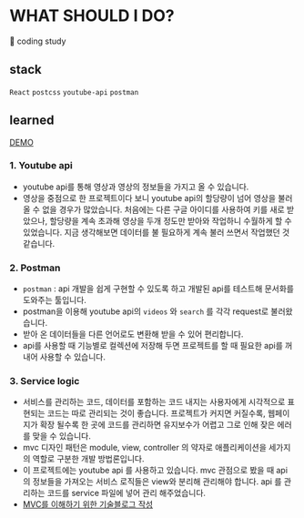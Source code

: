 # WHAT SHOULD I DO?
🥎 coding study
## stack
`React` `postcss` `youtube-api` `postman`

## learned

[DEMO](https://61e03e30bb57fb80fd49dac4--start-coding.netlify.app)
### 1. Youtube api

- youtube api를 통해 영상과 영상의 정보들을 가지고 올 수 있습니다.
- 영상을 중점으로 한 프로젝트이다 보니 youtube api의 할당량이 넘어 영상을 불러올 수 없을 경우가 많았습니다. 처음에는 다른 구글 아이디를 사용하여 키를 새로 받았으나, 할당량을 계속 초과해 영상을 두개 정도만 받아와 작업하니 수월하게 할 수 있었습니다. 지금 생각해보면 데이터를 불 필요하게 계속 불러 쓰면서 작업했던 것 같습니다.

### 2. Postman

- `postman` : api 개발을 쉽게 구현할 수 있도록 하고 개발된 api를 테스트해 문서화를 도와주는 툴입니다.
- postman을 이용해 youtube api의 `videos` 와 `search` 를 각각 request로 불러왔습니다.
- 받아 온 데이터들을 다른 언어로도 변환해 받을 수 있어 편리합니다.
- api를 사용할 때 기능별로 컬렉션에 저장해 두면 프로젝트를 할 때 필요한 api를 꺼내어 사용할 수 있습니다.

### 3. Service logic

- 서비스를 관리하는 코드, 데이터를 포함하는 코드 내지는 사용자에게 시각적으로 표현되는 코드는 따로 관리되는 것이 좋습니다. 프로젝트가 커지면 커질수록, 웹페이지가 확장 될수록 한 곳에 코드를 관리하면 유지보수가 어렵고 그로 인해 잦은 에러를 맞을 수 있습니다.
- mvc 디자인 패턴은 module, view, controller 의 약자로 애플리케이션을 세가지의 역할로 구분한 개발 방법론입니다.
- 이 프로젝트에는 youtube api 를 사용하고 있습니다. mvc 관점으로 봤을 때 api 의 정보들을 가져오는 서비스 로직들은 view와 분리해 관리해야 합니다. api 를 관리하는 코드를 service 파일에 넣어 관리 해주었습니다.
- [MVC를 이해하기 위한 기술블로그 작성](https://usiyoung.github.io/2022/01/15/MVC/) 


